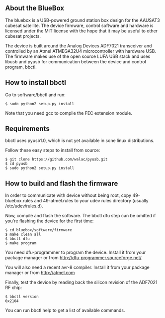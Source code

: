 About the BlueBox
-----------------

The bluebox is a USB-powered ground station box design for the AAUSAT3 cubesat
satellite. The device firmware, control software and hardware is licensed under
the MIT license with the hope that it may be useful to other cubesat projects.

The device is built around the Analog Devices ADF7021 transceiver and controlled
by an Atmel ATMEGA32U4 microcontroller with hardware USB. The firmware makes use
of the open source LUFA USB stack and uses libusb and pyusb for communication
between the device and control program, bbctl.


How to install bbctl
--------------------

Go to software/bbctl and run:

	$ sudo python2 setup.py install

Note that you need gcc to compile the FEC extension module.

Requirements
------------

bbctl uses pyusb1.0, which is not yet available in sone linux distributions.

Follow these easy steps to install from source:

	$ git clone https://github.com/walac/pyusb.git
	$ cd pyusb
	$ sudo python2 setup.py install

How to build and flash the firmware
-----------------------------------

In order to communicate with device without being root, copy 49-bluebox.rules
and 49-atmel.rules to your udev rules directory (usually /etc/udev/rules.d).

Now, compile and flash the software. The bbctl dfu step can be omitted if
you're flashing the device for the first time:

	$ cd bluebox/software/firmware
	$ make clean all 
	$ bbctl dfu
	$ make program

You need dfu-programmer to program the device. Install it from your package
manager or from http://dfu-programmer.sourceforge.net/

You will also need a recent avr-8 compiler. Install it from your package
manager or from http://atmel.com

Finally, test the device by reading back the silicon revision of the ADF7021 RF
chip:

	$ bbctl version
	0x2104

You can run bbctl help to get a list of available commands.
